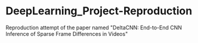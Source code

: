 # DeepLearning_Project-Reproduction
Reproduction attempt of the paper named "DeltaCNN: End-to-End CNN Inference of Sparse Frame Differences in Videos"
